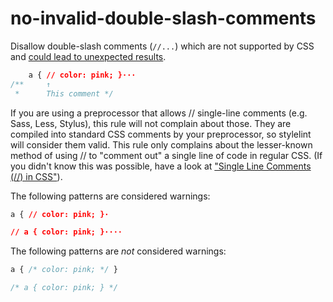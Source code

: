 # no-invalid-double-slash-comments

Disallow double-slash comments (`//...`) which are not supported by CSS and [could lead to unexpected results](http://stackoverflow.com/a/20192639/130652).

```css
    a { // color: pink; }···
/**     ↑
 *      This comment */
```

If you are using a preprocessor that allows // single-line comments (e.g. Sass, Less, Stylus), this rule will not complain about those. They are compiled into standard CSS comments by your preprocessor, so stylelint will consider them valid. This rule only complains about the lesser-known method of using // to "comment out" a single line of code in regular CSS. (If you didn't know this was possible, have a look at ["Single Line Comments (//) in CSS"](http://www.xanthir.com/b4U10)).


The following patterns are considered warnings:

```css
a { // color: pink; }·
```

```css
// a { color: pink; }····
```

The following patterns are *not* considered warnings:

```css
a { /* color: pink; */ }
```

```css
/* a { color: pink; } */
```
